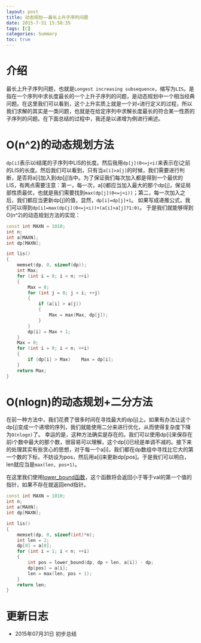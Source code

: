 ```yaml
---
layout: post
title: 动态规划——最长上升子序列问题
date: 2015-7-31 15:58:35
tags: [C]
categories: Summary
toc: true
---
```

# 介绍
最长上升子序列问题，也就是`Longest increasing subsequence`，缩写为`LIS`。是指在一个序列中求长度最长的一个上升子序列的问题，是动态规划中一个相当经典问题。在这里我们可以看到，这个上升实质上就是一个对`<`进行定义的过程，所以我们求解的其实是一类问题，也就是在给定序列中求解长度最长的符合某一性质的子序列的问题。在下面总结的过程中，我还是以递增为例进行阐述。

<!-- more -->

# O(n^2)的动态规划方法
`dp[i]`表示以i结尾的子序列中LIS的长度。然后我用`dp[j](0<=j<i)`来表示在i之前的LIS的长度。然后我们可以看到，只有当`a[i]>a[j]`的时候，我们需要进行判断，是否将a[i]加入到dp[j]当中。为了保证我们每次加入都是得到一个最优的LIS，有两点需要注意：第一，每一次，a[i]都应当加入最大的那个dp[j]，保证局部性质最优，也就是我们需要找到`max(dp[j](0<=j<i))`；第二，每一次加入之后，我们都应当更新dp[j]的值，显然，`dp[i]=dp[j]+1`。
如果写成递推公式，我们可以得到`dp[i]=max(dp[j](0<=j<i))+(a[i]>a[j]?1:0)`。
于是我们就能够得到O(n^2)的动态规划方法的实现：

```cpp
const int MAXN = 1010;
int n;
int a[MAXN];
int dp[MAXN];

int lis()
{
    memset(dp, 0, sizeof(dp));
    int Max;
    for (int i = 0; i < n; ++i)
    {
        Max = 0;
        for (int j = 0; j < i; ++j)
        {
            if (a[i] > a[j])
            {
                Max = max(Max, dp[j]);
            }
        }
        dp[i] = Max + 1;
    }
    Max = 0;
    for (int i = 0; i < n; ++i)
    {
        if (dp[i] > Max)    Max = dp[i];
    }
    return Max;
}

```

# O(nlogn)的动态规划+二分方法
在前一种方法中，我们花费了很多时间在寻找最大的dp[j]上。如果有办法让这个dp[j]变成一个递增的序列，我们就能使用二分来进行优化，从而使得复杂度下降为`O(nlogn)`了。
幸运的是，这种方法确实是存在的。我们可以使用dp[i]来保存在前i个数中最大的那个数，很容易可以理解，这个dp[i]已经是单调不减的。接下来的处理其实有些贪心的思想，对于每一个a[i]，我们都在dp数组中寻找比它大的第一个数的下标，不妨设为pos，然后用a[i]来更新dp[pos]。于是我们可以明白，len就应当是`max(len, pos+1)`。

>
在这里我们使用[lower_bound函数](http://www.cplusplus.com/reference/algorithm/lower_bound/?kw=lower_bound)，这个函数将会返回小于等于val的第一个值的指针，如果不存在就返回end指针。


```cpp
const int MAXN = 1010;
int n;
int a[MAXN];
int dp[MAXN];

int lis()
{
    memset(dp, 0, sizeof(int)*n);
    int len = 1;
    dp[0] = a[0];
    for (int i = 1; i < n; ++i)
    {
        int pos = lower_bound(dp, dp + len, a[i]) - dp;
        dp[pos] = a[i];
        len = max(len, pos + 1);
    }
    return len;
}

```

# 更新日志
- 2015年07月31日 初步总结